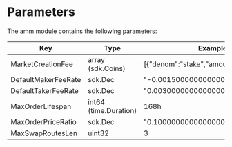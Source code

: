 <!-- order: 6 -->

# Parameters

The amm module contains the following parameters:

| Key                 | Type                  | Example                                |
|---------------------|-----------------------|----------------------------------------|
| MarketCreationFee   | array (sdk.Coins)     | [{"denom":"stake","amount":"1000000"}] |
| DefaultMakerFeeRate | sdk.Dec               | "-0.001500000000000000"                |
| DefaultTakerFeeRate | sdk.Dec               | "0.003000000000000000"                 |
| MaxOrderLifespan    | int64 (time.Duration) | 168h                                   |
| MaxOrderPriceRatio  | sdk.Dec               | "0.100000000000000000"                 |
| MaxSwapRoutesLen    | uint32                | 3                                      |
